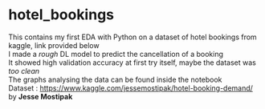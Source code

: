 # hotel_bookings
This contains my first EDA with Python on a dataset of hotel bookings from kaggle, link provided below<br>
I made a <i>rough</i> DL model to predict the cancellation of a booking<br>
It showed high validation accuracy at first try itself, maybe the dataset was <i>too clean</i><br>
The graphs analysing the data can be found inside the notebook<br>
Dataset : https://www.kaggle.com/jessemostipak/hotel-booking-demand/ by <b>Jesse Mostipak</b>
